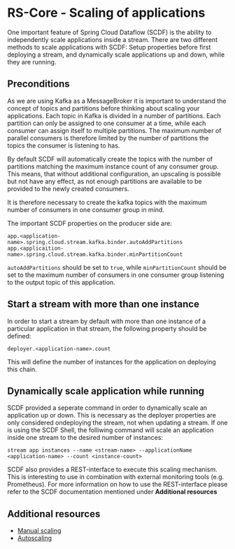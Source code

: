 # RS-Core - Scaling of applications

One important feature of Spring Cloud Dataflow (SCDF) is the ability to independently scale applications inside a stream. 
There are two different methods to scale applications with SCDF: Setup properties before first deploying a stream, and dynamically scale applications up and down, while they are running.

## Preconditions

As we are using Kafka as a MessageBroker it is important to understand the concept of topics and partitions before thinking about scaling your applications.
Each topic in Kafka is divided in a number of partitions. Each partition can only be assigned to one consumer at a time, while each consumer can assign itself to multiple partitions.
The maximum number of parallel consumers is therefore limited by the number of partitions the topics the consumer is listening to has.

By default SCDF will automatically create the topics with the number of partitions matching the maximum instance count of any consumer group.
This means, that without additional configuration, an upscaling is possible but not have any effect, as not enough partitions are available to be provided to the newly created consumers.

It is therefore necessary to create the kafka topics with the maximum number of consumers in one consumer group in mind.

The important SCDF properties on the producer side are:

```
app.<application-name>.spring.cloud.stream.kafka.binder.autoAddPartitions
app.<applicaition-name>.spring.cloud.stream.kafka.binder.minPartitionCount
```

`autoAddPartitions` should be set to `true`, while `minPartitionCount` should be set to the maximum number of consumers in one consumer group listening to the output topic of this application.

## Start a stream with more than one instance

In order to start a stream by default with more than one instance of a particular application in that stream, the following property should be defined:

```
deployer.<application-name>.count
```

This will define the number of instances for the application on deploying this chain.

## Dynamically scale application while running

SCDF provided a seperate command in order to dynamically scale an application up or down.
This is necessary as the deployer properties are only considered ondeploying the stream, not when updating a stream.
If one is using the SCDF Shell, the folliwing command will scale an application inside one stream to the desired number of instances:

```
stream app instances --name <stream-name> --applicationName <application-name> --count <instance-count>
```

SCDF also provides a REST-interface to execute this scaling mechanism. This is interesting to use in combination with external monitoring tools (e.g. Prometheus).
For more information on how to use the REST-interface please refer to the SCDF documentation mentioned under **Additional resources**

## Additional resources
- [Manual scaling](https://dataflow.spring.io/docs/recipes/scaling/manual-scaling/)
- [Autoscaling](https://dataflow.spring.io/docs/recipes/scaling/autoscaling/)
